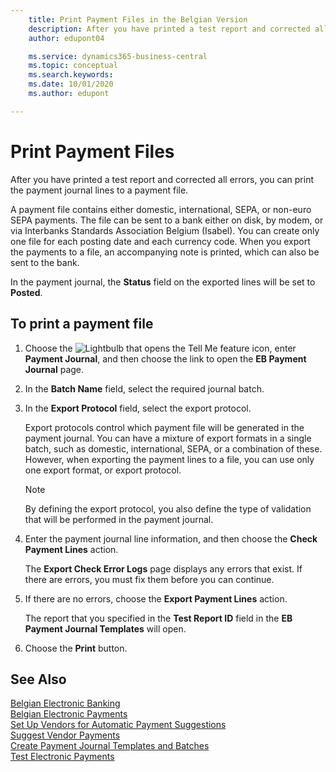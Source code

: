 ```yaml
---
    title: Print Payment Files in the Belgian Version
    description: After you have printed a test report and corrected all errors, you can print the payment journal lines to a payment file in the Belgian Version of Business Central.
    author: edupont04

    ms.service: dynamics365-business-central
    ms.topic: conceptual
    ms.search.keywords:
    ms.date: 10/01/2020
    ms.author: edupont

---
```

# Print Payment Files

After you have printed a test report and corrected all errors, you can print the payment journal lines to a payment file.  

A payment file contains either domestic, international, SEPA, or non-euro SEPA payments. The file can be sent to a bank either on disk, by modem, or via Interbanks Standards Association Belgium (Isabel). You can create only one file for each posting date and each currency code. When you export the payments to a file, an accompanying note is printed, which can also be sent to the bank.  

In the payment journal, the **Status** field on the exported lines will be set to **Posted**.  

## To print a payment file  

1. Choose the ![Lightbulb that opens the Tell Me feature](../../media/ui-search/search_small.png "Tell me what you want to do") icon, enter **Payment Journal**, and then choose the link to open the **EB Payment Journal** page.  
2. In the **Batch Name** field, select the required journal batch.  
3. In the **Export Protocol** field, select the export protocol.  

    Export protocols control which payment file will be generated in the payment journal. You can have a mixture of export formats in a single batch, such as domestic, international, SEPA, or a combination of these. However, when exporting the payment lines to a file, you can use only one export format, or export protocol.  

    > [!NOTE]
    > By defining the export protocol, you also define the type of validation that will be performed in the payment journal.
4. Enter the payment journal line information, and then choose the **Check Payment Lines** action.

    The **Export Check Error Logs** page displays any errors that exist. If there are errors, you must fix them before you can continue.

5. If there are no errors, choose the **Export Payment Lines** action.  

    The report that you specified in the **Test Report ID** field in the **EB Payment Journal Templates** will open.  

6. Choose the **Print** button.  

## See Also

[Belgian Electronic Banking](belgian-electronic-banking.md)  
[Belgian Electronic Payments](belgian-electronic-payments.md)  
[Set Up Vendors for Automatic Payment Suggestions](how-to-set-up-vendors-for-automatic-payment-suggestions.md)  
[Suggest Vendor Payments](../../payables-how-suggest-vendor-payments.md)  
[Create Payment Journal Templates and Batches](how-to-create-payment-journal-templates-and-batches.md)  
[Test Electronic Payments](how-to-test-electronic-payments.md)  
